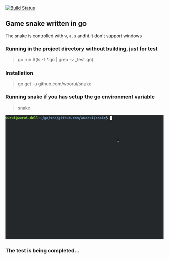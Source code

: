 [![Build Status](https://cloud.drone.io/api/badges/woorui/snake/status.svg)](https://cloud.drone.io/woorui/snake)

## Game snake written in go

The snake is controlled with `w`, `a`, `s` and `d`.It don't support windows

### Running in the project directory without building, just for test
> go run $(ls -1 *.go | grep -v _test.go)

### Installation
> go get -u github.com/woorui/snake

### Running snake if you has setup the go environment variable
> snake

![Show the running result](snake.gif)

### The test is being completed...
